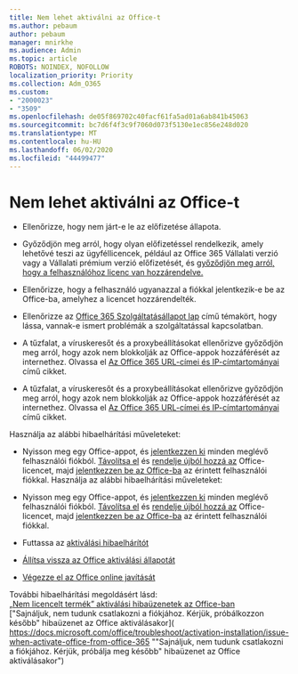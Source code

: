 ```yaml
---
title: Nem lehet aktiválni az Office-t
ms.author: pebaum
author: pebaum
manager: mnirkhe
ms.audience: Admin
ms.topic: article
ROBOTS: NOINDEX, NOFOLLOW
localization_priority: Priority
ms.collection: Adm_O365
ms.custom:
- "2000023"
- "3509"
ms.openlocfilehash: de05f869702c40facf61fa5ad01a6ab841b45063
ms.sourcegitcommit: bc7d6f4f3c9f7060d073f5130e1ec856e248d020
ms.translationtype: MT
ms.contentlocale: hu-HU
ms.lasthandoff: 06/02/2020
ms.locfileid: "44499477"
---
```

# <a name="unable-to-activate-office"></a>Nem lehet aktiválni az Office-t

- Ellenőrizze, hogy nem járt-e le az előfizetése állapota.
- Győződjön meg arról, hogy olyan előfizetéssel rendelkezik, amely lehetővé teszi az ügyféllicencek, például az Office 365 Vállalati verzió vagy a Vállalati prémium verzió előfizetését, és [győződjön meg arról, hogy a felhasználóhoz licenc van hozzárendelve.](https://docs.microsoft.com/microsoft-365/admin/subscriptions-and-billing/assign-licenses-to-users)
- Ellenőrizze, hogy a felhasználó ugyanazzal a fiókkal jelentkezik-e be az Office-ba, amelyhez a licencet hozzárendelték.
- Ellenőrizze az [Office 365 Szolgáltatásállapot lap](https://docs.microsoft.com/office365/enterprise/view-service-health) című témakört, hogy lássa, vannak-e ismert problémák a szolgáltatással kapcsolatban.
- A tűzfalat, a víruskeresőt és a proxybeállításokat ellenőrizve győződjön meg arról, hogy azok nem blokkolják az Office-appok hozzáférését az internethez. Olvassa el [Az Office 365 URL-címei és IP-címtartományai](https://docs.microsoft.com/office365/enterprise/urls-and-ip-address-ranges "Az Office 365 URL-címei és IP-címtartományai") című cikket.

- A tűzfalat, a víruskeresőt és a proxybeállításokat ellenőrizve győződjön meg arról, hogy azok nem blokkolják az Office-appok hozzáférését az internethez. Olvassa el [Az Office 365 URL-címei és IP-címtartományai](https://docs.microsoft.com/office365/enterprise/urls-and-ip-address-ranges) című cikket.

Használja az alábbi hibaelhárítási műveleteket: 

- Nyisson meg egy Office-appot, és [jelentkezzen ki](https://support.office.com/article/5a20dc11-47e9-4b6f-945d-478cb6d92071) minden meglévő felhasználói fiókból. [Távolítsa el](https://docs.microsoft.com/microsoft-365/admin/manage/remove-licenses-from-users) és [rendelje újból hozzá az](https://docs.microsoft.com/microsoft-365/admin/manage/assign-licenses-to-users) Office-licencet, majd [jelentkezzen be az Office-ba](https://support.office.com/article/628ea040-f265-49de-b986-be09c3ebf8a9) az érintett felhasználói fiókkal.
Használja az alábbi hibaelhárítási műveleteket:

- Nyisson meg egy Office-appot, és [jelentkezzen ki](https://support.office.com/article/5a20dc11-47e9-4b6f-945d-478cb6d92071) minden meglévő felhasználói fiókból. [Távolítsa el](https://docs.microsoft.com/microsoft-365/admin/manage/remove-licenses-from-users?view=o365-worldwide "Eltávolít") és [rendelje újból hozzá az](https://docs.microsoft.com/microsoft-365/admin/manage/assign-licenses-to-users?view=o365-worldwide "újrahozzárendelés") Office-licencet, majd [jelentkezzen be az Office-ba](https://support.office.com/article/628ea040-f265-49de-b986-be09c3ebf8a9 "bejelentkezés az Office-ba") az érintett felhasználói fiókkal.
- Futtassa az [aktiválási hibaelhárítót](https://aka.ms/SARA-OfficeActivation-Alchemy)
- [Állítsa vissza az Office aktiválási állapotát](https://docs.microsoft.com/office365/troubleshoot/activation/reset-office-365-proplus-activation-state "Office aktiválási állapotának alaphelyzetbe állítása")
- [Végezze el az Office online javítását](https://support.office.com/Article/7821d4b6-7c1d-4205-aa0e-a6b40c5bb88b?wt.mc_id=Alchemy_ClientDIA)

További hibaelhárítási megoldásért lásd:  
[„Nem licencelt termék” aktiválási hibaüzenetek az Office-ban](https://support.office.com/Article/0d23d3c0-c19c-4b2f-9845-5344fedc4380?wt.mc_id=Alchemy_ClientDIA)  
["Sajnáljuk, nem tudunk csatlakozni a fiókjához. Kérjük, próbálkozzon később" hibaüzenet az Office aktiválásakor]( https://docs.microsoft.com/office/troubleshoot/activation-installation/issue-when-activate-office-from-office-365 ""Sajnáljuk, nem tudunk csatlakozni a fiókjához. Kérjük, próbálja meg később" hibaüzenet az Office aktiválásakor")